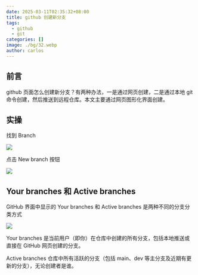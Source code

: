 ```yaml
---
date: 2025-03-11T02:35:32+08:00
title: github 创建新分支
tags:
  - github
  - git
categories: []
image: ./bg/32.webp
author: carlos
---
```


## 前言

github 页面怎么创建新分支？有两种办法，一是通过网页创建，二是通过本地 git 命令创建，然后推送到远程仓库。本文主要通过网页图形化界面创建。

## 实操

找到 Branch

![](../00-assets/Pasted%20image%2020250311022446.png)

点击 New branch 按钮

![](../00-assets/Pasted%20image%2020250311022535.png)

## Your branches‌ 和 ‌Active branches

GitHub 界面中显示的 ‌Your branches‌ 和 ‌Active branches‌ 是两种不同的分支分类方式

![](../00-assets/Pasted%20image%2020250311023329.png)

Your branches‌ 是当前用户（即你）在仓库中创建的所有分支，包括本地推送或直接在 GitHub 网页创建的分支‌。

Active branches 仓库中所有活跃的分支（包括 main、dev 等主分支及近期有更新的分支），无论创建者是谁‌。



